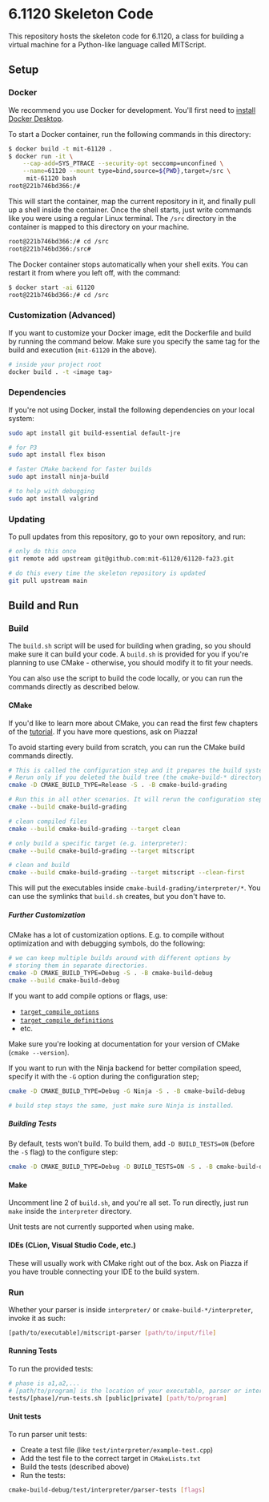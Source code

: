 # 6.1120 Skeleton Code

This repository hosts the skeleton code for 6.1120, a class for building a virtual machine for a Python-like language called MITScript.

## Setup

### Docker

We recommend you use Docker for development. You'll first need to [install Docker Desktop](https://docs.docker.com/get-docker/).

To start a Docker container, run the following commands in this directory:

```sh
$ docker build -t mit-61120 .
$ docker run -it \
    --cap-add=SYS_PTRACE --security-opt seccomp=unconfined \
    --name=61120 --mount type=bind,source=${PWD},target=/src \
     mit-61120 bash
root@221b746bd366:/#
```

This will start the container, map the current repository in it, and
finally pull up a shell inside the container.
Once the shell starts, just write commands like you were using a regular
Linux terminal. The `/src` directory in the container is mapped to this directory on your machine.

```sh
root@221b746bd366:/# cd /src
root@221b746bd366:/src#
```

The Docker container stops automatically when your shell exits.
You can restart it from where you left off, with the command:

```sh
$ docker start -ai 61120
root@221b746bd366:/# cd /src
```

### Customization (Advanced)

If you want to customize your Docker image, edit the Dockerfile and build by running the command below.
Make sure you specify the same tag for the build and execution (`mit-61120` in the above).

```sh
# inside your project root
docker build . -t <image tag>
```

### Dependencies

If you're not using Docker, install the following dependencies on your local system:

```sh
sudo apt install git build-essential default-jre

# for P3
sudo apt install flex bison

# faster CMake backend for faster builds
sudo apt install ninja-build

# to help with debugging
sudo apt install valgrind
```

### Updating

To pull updates from this repository, go to your own repository, and run:

```sh
# only do this once
git remote add upstream git@github.com:mit-61120/61120-fa23.git

# do this every time the skeleton repository is updated
git pull upstream main
```

## Build and Run

### Build

The `build.sh` script will be used for building when grading,
so you should make sure it can build your code.
A `build.sh` is provided for you if you're planning to use CMake -
otherwise, you should modify it to fit your needs.

You can also use the script to build the code locally, or you can
run the commands directly as described below.

#### CMake

If you'd like to learn more about CMake, you can read the first
few chapters of the [tutorial](https://cmake.org/cmake/help/latest/guide/tutorial/index.html).
If you have more questions, ask on Piazza!

To avoid starting every build from scratch, you can run the CMake build commands directly.

```sh
# This is called the configuration step and it prepares the build system inside cmake-build-grading.
# Rerun only if you deleted the build tree (the cmake-build-* directory), or if you want to change CMake options (-D etc.)
cmake -D CMAKE_BUILD_TYPE=Release -S . -B cmake-build-grading

# Run this in all other scenarios. It will rerun the configuration step, and then perform the incremental build
cmake --build cmake-build-grading

# clean compiled files
cmake --build cmake-build-grading --target clean

# only build a specific target (e.g. interpreter):
cmake --build cmake-build-grading --target mitscript

# clean and build
cmake --build cmake-build-grading --target mitscript --clean-first
```

This will put the executables inside `cmake-build-grading/interpreter/*`.
You can use the symlinks that `build.sh` creates, but you don't have to.

##### Further Customization

CMake has a lot of customization options. E.g. to compile without optimization
and with debugging symbols, do the following:

```sh
# we can keep multiple builds around with different options by
# storing them in separate directories.
cmake -D CMAKE_BUILD_TYPE=Debug -S . -B cmake-build-debug
cmake --build cmake-build-debug
```

If you want to add compile options or flags, use:

- [`target_compile_options`](https://cmake.org/cmake/help/latest/command/target_compile_options.html)
- [`target_compile_definitions`](https://cmake.org/cmake/help/latest/command/target_compile_definitions.html)
- etc.

Make sure you're looking at documentation for your version of CMake (`cmake --version`).

If you want to run with the Ninja backend for better compilation speed,
specify it with the `-G` option during the configuration step;

```sh
cmake -D CMAKE_BUILD_TYPE=Debug -G Ninja -S . -B cmake-build-debug

# build step stays the same, just make sure Ninja is installed.
```

##### Building Tests

By default, tests won't build.
To build them, add `-D BUILD_TESTS=ON` (before the `-S` flag) to the configure step:

```sh
cmake -D CMAKE_BUILD_TYPE=Debug -D BUILD_TESTS=ON -S . -B cmake-build-debug
```

#### Make

Uncomment line 2 of `build.sh`, and you're all set. To run directly,
just run `make` inside the `interpreter` directory.

Unit tests are not currently supported when using make.

#### IDEs (CLion, Visual Studio Code, etc.)

These will usually work with CMake right out of the box.
Ask on Piazza if you have trouble connecting your IDE to the build system.

### Run

Whether your parser is inside `interpreter/` or `cmake-build-*/interpreter`, invoke it as such:

```sh
[path/to/executable]/mitscript-parser [path/to/input/file]
```

#### Running Tests

To run the provided tests:

```sh
# phase is a1,a2,...
# [path/to/program] is the location of your executable, parser or interpreter
tests/[phase]/run-tests.sh [public|private] [path/to/program]
```

#### Unit tests

To run parser unit tests:

- Create a test file (like `test/interpreter/example-test.cpp`)
- Add the test file to the correct target in `CMakeLists.txt`
- Build the tests (described above)
- Run the tests:

```sh
cmake-build-debug/test/interpreter/parser-tests [flags]
```
